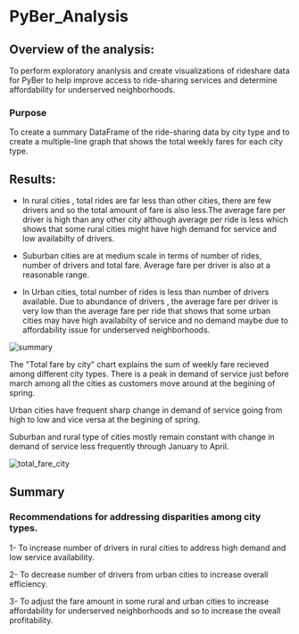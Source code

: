 # PyBer_Analysis
## Overview of the analysis:
To perform exploratory ananlysis and create visualizations of rideshare data for PyBer to help improve access to ride-sharing services and determine affordability for underserved neighborhoods. 
### Purpose
To create a summary DataFrame of the ride-sharing data by city type and to create a multiple-line graph that shows the total weekly fares for each city type.
## Results:
- In rural cities , total rides are far less than other cities, there are few drivers and so the total amount of fare is also less.The average fare per driver is high than any       other city although average per ride is less which shows that some rural cities might have high demand for service and low availabilty of drivers.

- Suburban cities are at medium scale in terms of number of rides, number of drivers and total fare. Average fare per driver is also at a reasonable range.

- In Urban cities, total number of rides is less than number of drivers available. Due to abundance of drivers , the average fare per driver is very low than the average fare       per ride that shows that some urban cities may have high availabilty of service and no demand maybe due to affordability issue for underserved neighborhoods. 

![summary](https://user-images.githubusercontent.com/84524153/125146829-00819100-e0f6-11eb-8b17-96e5ee6454d2.png)

The "Total fare by city" chart explains the sum of weekly fare recieved among different city types. There is a peak in demand of service just before march among all the cities as customers move around at the begining of spring.

Urban cities have frequent sharp change in demand of service going from high to low and vice versa at the begining of spring.

Suburban and rural type of cities mostly remain constant with change in demand of service less frequently through January to April.

![total_fare_city](https://user-images.githubusercontent.com/84524153/125146831-04adae80-e0f6-11eb-8e6a-f41225f4fc6b.png)

## Summary
### Recommendations for addressing disparities among city types.

1- To increase number of drivers in rural cities to address high demand and low service availability.

2- To decrease number of drivers from urban cities to increase overall  efficiency.

3- To adjust the fare amount in some rural and urban cities to increase affordability for underserved neighborhoods and so to increase the oveall profitability.
